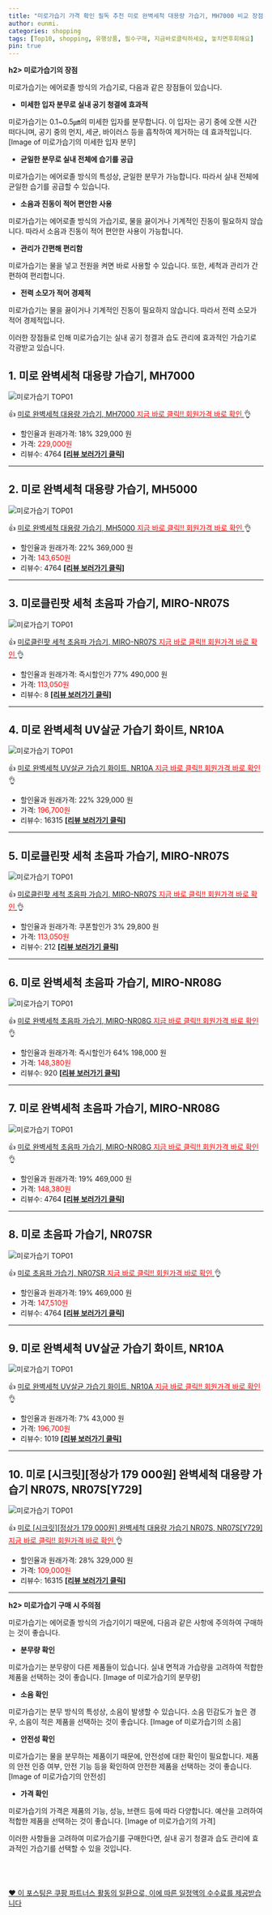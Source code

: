 ```yaml
---
title: "미로가습기 가격 확인 필독 추천 미로 완벽세척 대용량 가습기, MH7000 비교 장점 구매가이드"
author: eunmi.
categories: shopping
tags: [Top10, shopping, 유행상품, 필수구매, 지금바로클릭하세요, 놓치면후회해요]
pin: true
---
```

**h2> 미로가습기의 장점**

미로가습기는 에어로졸 방식의 가습기로, 다음과 같은 장점들이 있습니다.

* **미세한 입자 분무로 실내 공기 청결에 효과적**

미로가습기는 0.1~0.5㎛의 미세한 입자를 분무합니다. 이 입자는 공기 중에 오랜 시간 떠다니며, 공기 중의 먼지, 세균, 바이러스 등을 흡착하여 제거하는 데 효과적입니다.
[Image of 미로가습기의 미세한 입자 분무]

* **균일한 분무로 실내 전체에 습기를 공급**

미로가습기는 에어로졸 방식의 특성상, 균일한 분무가 가능합니다. 따라서 실내 전체에 균일한 습기를 공급할 수 있습니다.

* **소음과 진동이 적어 편안한 사용**

미로가습기는 에어로졸 방식의 가습기로, 물을 끓이거나 기계적인 진동이 필요하지 않습니다. 따라서 소음과 진동이 적어 편안한 사용이 가능합니다.

* **관리가 간편해 편리함**

미로가습기는 물을 넣고 전원을 켜면 바로 사용할 수 있습니다. 또한, 세척과 관리가 간편하여 편리합니다.

* **전력 소모가 적어 경제적**

미로가습기는 물을 끓이거나 기계적인 진동이 필요하지 않습니다. 따라서 전력 소모가 적어 경제적입니다.

이러한 장점들로 인해 미로가습기는 실내 공기 청결과 습도 관리에 효과적인 가습기로 각광받고 있습니다.

   

## 1. 미로 완벽세척 대용량 가습기, MH7000

![미로가습기 TOP01](https://thumbnail6.coupangcdn.com/thumbnails/remote/230x230ex/image/retail/images/478335733239016-b615be95-5d14-4ca1-ba62-0325b8afa69c.jpg)


👍 [미로 완벽세척 대용량 가습기, MH7000 <font color=red> 지금 바로 클릭!! 회원가격 바로 확인 </font> ](https://link.coupang.com/re/AFFSDP?lptag=AF3617701&subid=GithubCoopas&pageKey=6259813777&traceid=V0-153&itemId=12739098238&vendorItemId=80005507892) 👌 


- 할인율과 원래가격: 18%  329,000   원
- 가격: <span style='color:red'>229,000원</span>
- 리뷰수: 4764  [**[리뷰 보러가기 클릭]**](https://link.coupang.com/re/AFFSDP?lptag=AF3617701&subid=GithubCoopas&pageKey=6259813777&traceid=V0-153&itemId=12739098238&vendorItemId=80005507892)

---


   

## 2. 미로 완벽세척 대용량 가습기, MH5000

![미로가습기 TOP01](https://thumbnail7.coupangcdn.com/thumbnails/remote/230x230ex/image/retail/images/9616801286769933-96c25c4d-cb1d-42b9-a3ed-9a3a7895d47c.jpg)


👍 [미로 완벽세척 대용량 가습기, MH5000 <font color=red> 지금 바로 클릭!! 회원가격 바로 확인 </font> ](https://link.coupang.com/re/AFFSDP?lptag=AF3617701&subid=GithubCoopas&pageKey=6322219771&traceid=V0-153&itemId=12739098241&vendorItemId=80005507906) 👌 


- 할인율과 원래가격: 22%  369,000   원
- 가격: <span style='color:red'>143,650원</span>
- 리뷰수: 4764  [**[리뷰 보러가기 클릭]**](https://link.coupang.com/re/AFFSDP?lptag=AF3617701&subid=GithubCoopas&pageKey=6322219771&traceid=V0-153&itemId=12739098241&vendorItemId=80005507906)

---


   

## 3. 미로클린팟 세척 초음파 가습기, MIRO-NR07S

![미로가습기 TOP01](https://thumbnail8.coupangcdn.com/thumbnails/remote/230x230ex/image/retail/images/1325032415487782-11ecbbfe-6d38-48d8-bff7-3a445ab2f875.jpg)


👍 [미로클린팟 세척 초음파 가습기, MIRO-NR07S <font color=red> 지금 바로 클릭!! 회원가격 바로 확인 </font> ](https://link.coupang.com/re/AFFSDP?lptag=AF3617701&subid=GithubCoopas&pageKey=47682409&traceid=V0-153&itemId=437824109&vendorItemId=3401314278) 👌 


- 할인율과 원래가격: 즉시할인가 77%  490,000   원
- 가격: <span style='color:red'>113,050원</span>
- 리뷰수: 8  [**[리뷰 보러가기 클릭]**](https://link.coupang.com/re/AFFSDP?lptag=AF3617701&subid=GithubCoopas&pageKey=47682409&traceid=V0-153&itemId=437824109&vendorItemId=3401314278)

---


   

## 4. 미로 완벽세척 UV살균 가습기 화이트, NR10A

![미로가습기 TOP01](https://thumbnail10.coupangcdn.com/thumbnails/remote/230x230ex/image/rs_quotation_api/pjqk3zoh/3012676860c74b17b9988a70cb313385.jpg)


👍 [미로 완벽세척 UV살균 가습기 화이트, NR10A <font color=red> 지금 바로 클릭!! 회원가격 바로 확인 </font> ](https://link.coupang.com/re/AFFSDP?lptag=AF3617701&subid=GithubCoopas&pageKey=4382615833&traceid=V0-153&itemId=5183049471&vendorItemId=72492289040) 👌 


- 할인율과 원래가격: 22%  329,000   원
- 가격: <span style='color:red'>196,700원</span>
- 리뷰수: 16315  [**[리뷰 보러가기 클릭]**](https://link.coupang.com/re/AFFSDP?lptag=AF3617701&subid=GithubCoopas&pageKey=4382615833&traceid=V0-153&itemId=5183049471&vendorItemId=72492289040)

---


   

## 5. 미로클린팟 세척 초음파 가습기, MIRO-NR07S

![미로가습기 TOP01](https://thumbnail8.coupangcdn.com/thumbnails/remote/230x230ex/image/retail/images/1325032415487782-11ecbbfe-6d38-48d8-bff7-3a445ab2f875.jpg)


👍 [미로클린팟 세척 초음파 가습기, MIRO-NR07S <font color=red> 지금 바로 클릭!! 회원가격 바로 확인 </font> ](https://link.coupang.com/re/AFFSDP?lptag=AF3617701&subid=GithubCoopas&pageKey=47682409&traceid=V0-153&itemId=437824109&vendorItemId=3401314278) 👌 


- 할인율과 원래가격: 쿠폰할인가 3%  29,800   원
- 가격: <span style='color:red'>113,050원</span>
- 리뷰수: 212  [**[리뷰 보러가기 클릭]**](https://link.coupang.com/re/AFFSDP?lptag=AF3617701&subid=GithubCoopas&pageKey=47682409&traceid=V0-153&itemId=437824109&vendorItemId=3401314278)

---


   

## 6. 미로 완벽세척 초음파 가습기, MIRO-NR08G

![미로가습기 TOP01](https://thumbnail6.coupangcdn.com/thumbnails/remote/230x230ex/image/retail/images/2514520121884604-4e8ac84f-e8ab-415e-a381-6bd87b6e1bb6.jpg)


👍 [미로 완벽세척 초음파 가습기, MIRO-NR08G <font color=red> 지금 바로 클릭!! 회원가격 바로 확인 </font> ](https://link.coupang.com/re/AFFSDP?lptag=AF3617701&subid=GithubCoopas&pageKey=141008668&traceid=V0-153&itemId=410664637&vendorItemId=4007042971) 👌 


- 할인율과 원래가격: 즉시할인가 64%  198,000   원
- 가격: <span style='color:red'>148,380원</span>
- 리뷰수: 920  [**[리뷰 보러가기 클릭]**](https://link.coupang.com/re/AFFSDP?lptag=AF3617701&subid=GithubCoopas&pageKey=141008668&traceid=V0-153&itemId=410664637&vendorItemId=4007042971)

---


   

## 7. 미로 완벽세척 초음파 가습기, MIRO-NR08G

![미로가습기 TOP01](https://thumbnail6.coupangcdn.com/thumbnails/remote/230x230ex/image/retail/images/2514520121884604-4e8ac84f-e8ab-415e-a381-6bd87b6e1bb6.jpg)


👍 [미로 완벽세척 초음파 가습기, MIRO-NR08G <font color=red> 지금 바로 클릭!! 회원가격 바로 확인 </font> ](https://link.coupang.com/re/AFFSDP?lptag=AF3617701&subid=GithubCoopas&pageKey=141008668&traceid=V0-153&itemId=410664637&vendorItemId=4007042971) 👌 


- 할인율과 원래가격: 19%  469,000   원
- 가격: <span style='color:red'>148,380원</span>
- 리뷰수: 4764  [**[리뷰 보러가기 클릭]**](https://link.coupang.com/re/AFFSDP?lptag=AF3617701&subid=GithubCoopas&pageKey=141008668&traceid=V0-153&itemId=410664637&vendorItemId=4007042971)

---


   

## 8. 미로 초음파 가습기, NR07SR

![미로가습기 TOP01](https://thumbnail10.coupangcdn.com/thumbnails/remote/230x230ex/image/retail/images/2350501201991399-97d09da3-01ed-4aac-a4ef-f27e614ca46b.jpg)


👍 [미로 초음파 가습기, NR07SR <font color=red> 지금 바로 클릭!! 회원가격 바로 확인 </font> ](https://link.coupang.com/re/AFFSDP?lptag=AF3617701&subid=GithubCoopas&pageKey=1418673581&traceid=V0-153&itemId=20077457941&vendorItemId=70449691244) 👌 


- 할인율과 원래가격: 19%  469,000   원
- 가격: <span style='color:red'>147,510원</span>
- 리뷰수: 4764  [**[리뷰 보러가기 클릭]**](https://link.coupang.com/re/AFFSDP?lptag=AF3617701&subid=GithubCoopas&pageKey=1418673581&traceid=V0-153&itemId=20077457941&vendorItemId=70449691244)

---


   

## 9. 미로 완벽세척 UV살균 가습기 화이트, NR10A

![미로가습기 TOP01](https://thumbnail10.coupangcdn.com/thumbnails/remote/230x230ex/image/rs_quotation_api/pjqk3zoh/3012676860c74b17b9988a70cb313385.jpg)


👍 [미로 완벽세척 UV살균 가습기 화이트, NR10A <font color=red> 지금 바로 클릭!! 회원가격 바로 확인 </font> ](https://link.coupang.com/re/AFFSDP?lptag=AF3617701&subid=GithubCoopas&pageKey=4382615833&traceid=V0-153&itemId=5183049471&vendorItemId=72492289040) 👌 


- 할인율과 원래가격: 7%  43,000   원
- 가격: <span style='color:red'>196,700원</span>
- 리뷰수: 1019  [**[리뷰 보러가기 클릭]**](https://link.coupang.com/re/AFFSDP?lptag=AF3617701&subid=GithubCoopas&pageKey=4382615833&traceid=V0-153&itemId=5183049471&vendorItemId=72492289040)

---


   

## 10. 미로 [시크릿][정상가 179 000원] 완벽세척 대용량 가습기 NR07S, NR07S[Y729]

![미로가습기 TOP01](https://thumbnail8.coupangcdn.com/thumbnails/remote/230x230ex/image/vendor_inventory/a954/c19b3e8328c263f87db543f5ca9ca18d65834acb1fc4a4fef49e1fe802eb.jpg)


👍 [미로 [시크릿][정상가 179 000원] 완벽세척 대용량 가습기 NR07S, NR07S[Y729] <font color=red> 지금 바로 클릭!! 회원가격 바로 확인 </font> ](https://link.coupang.com/re/AFFSDP?lptag=AF3617701&subid=GithubCoopas&pageKey=7672727340&traceid=V0-153&itemId=20472404192&vendorItemId=85464453983) 👌 


- 할인율과 원래가격: 28%  329,000   원
- 가격: <span style='color:red'>109,000원</span>
- 리뷰수: 16315  [**[리뷰 보러가기 클릭]**](https://link.coupang.com/re/AFFSDP?lptag=AF3617701&subid=GithubCoopas&pageKey=7672727340&traceid=V0-153&itemId=20472404192&vendorItemId=85464453983)

---
**h2> 미로가습기 구매 시 주의점**

미로가습기는 에어로졸 방식의 가습기이기 때문에, 다음과 같은 사항에 주의하여 구매하는 것이 좋습니다.

* **분무량 확인**

미로가습기는 분무량이 다른 제품들이 있습니다. 실내 면적과 가습량을 고려하여 적합한 제품을 선택하는 것이 좋습니다.
[Image of 미로가습기의 분무량]
* **소음 확인**

미로가습기는 분무 방식의 특성상, 소음이 발생할 수 있습니다. 소음 민감도가 높은 경우, 소음이 적은 제품을 선택하는 것이 좋습니다.
[Image of 미로가습기의 소음]
* **안전성 확인**

미로가습기는 물을 분무하는 제품이기 때문에, 안전성에 대한 확인이 필요합니다. 제품의 안전 인증 여부, 안전 기능 등을 확인하여 안전한 제품을 선택하는 것이 좋습니다.
[Image of 미로가습기의 안전성]
* **가격 확인**

미로가습기의 가격은 제품의 기능, 성능, 브랜드 등에 따라 다양합니다. 예산을 고려하여 적합한 제품을 선택하는 것이 좋습니다.
[Image of 미로가습기의 가격]

이러한 사항들을 고려하여 미로가습기를 구매한다면, 실내 공기 청결과 습도 관리에 효과적인 가습기를 선택할 수 있을 것입니다.<br><br><br><br><br> [ ❤  이 포스팅은 쿠팡 파트너스 활동의 일환으로, 이에 따른 일정액의 수수료를 제공받습니다](https://link.coupang.com/a/bcEFyh)